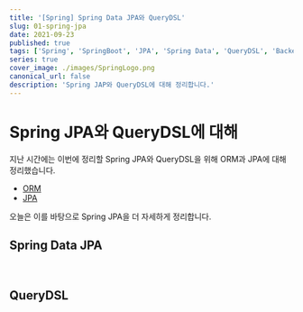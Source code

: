 ```yaml
---
title: '[Spring] Spring Data JPA와 QueryDSL'
slug: 01-spring-jpa
date: 2021-09-23
published: true
tags: ['Spring', 'SpringBoot', 'JPA', 'Spring Data', 'QueryDSL', 'Backend']
series: true
cover_image: ./images/SpringLogo.png
canonical_url: false
description: 'Spring JAP와 QueryDSL에 대해 정리합니다.'
---
```


# Spring JPA와 QueryDSL에 대해

지난 시간에는 이번에 정리할 Spring JPA와 QueryDSL을 위해 ORM과 JPA에 대해 정리했습니다.

- [ORM](https://azderica.github.io/00-db-orm/)
- [JPA](https://azderica.github.io/00-java-jpa/)

오늘은 이를 바탕으로 Spring JPA을 더 자세하게 정리합니다.

## Spring Data JPA

<br/>

## QueryDSL
